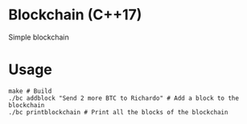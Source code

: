# Blockchain (C++17)
Simple blockchain
# Usage
```
make # Build
./bc addblock "Send 2 more BTC to Richardo" # Add a block to the blockchain
./bc printblockchain # Print all the blocks of the blockchain
```
